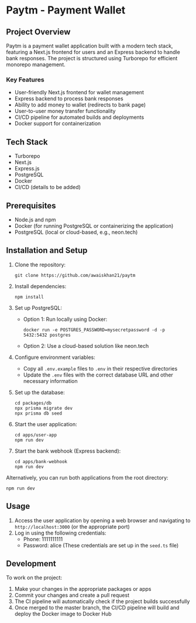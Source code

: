 # Paytm - Payment Wallet

## Project Overview

Paytm is a payment wallet application built with a modern tech stack, featuring a Next.js frontend for users and an Express backend to handle bank responses. The project is structured using Turborepo for efficient monorepo management.

### Key Features

- User-friendly Next.js frontend for wallet management
- Express backend to process bank responses
- Ability to add money to wallet (redirects to bank page)
- User-to-user money transfer functionality
- CI/CD pipeline for automated builds and deployments
- Docker support for containerization

## Tech Stack

- Turborepo
- Next.js
- Express.js
- PostgreSQL
- Docker
- CI/CD (details to be added)

## Prerequisites

- Node.js and npm
- Docker (for running PostgreSQL or containerizing the application)
- PostgreSQL (local or cloud-based, e.g., neon.tech)

## Installation and Setup

1. Clone the repository:

   ```
   git clone https://github.com/awaiskhan21/paytm
   ```

2. Install dependencies:

   ```
   npm install
   ```

3. Set up PostgreSQL:

   - Option 1: Run locally using Docker:
     ```
     docker run -e POSTGRES_PASSWORD=mysecretpassword -d -p 5432:5432 postgres
     ```
   - Option 2: Use a cloud-based solution like neon.tech

4. Configure environment variables:

   - Copy all `.env.example` files to `.env` in their respective directories
   - Update the `.env` files with the correct database URL and other necessary information

5. Set up the database:

   ```
   cd packages/db
   npx prisma migrate dev
   npx prisma db seed
   ```

6. Start the user application:

   ```
   cd apps/user-app
   npm run dev
   ```

7. Start the bank webhook (Express backend):
   ```
   cd apps/bank-webhook
   npm run dev
   ```

Alternatively, you can run both applications from the root directory:

```
npm run dev
```

## Usage

1. Access the user application by opening a web browser and navigating to `http://localhost:3000` (or the appropriate port)
2. Log in using the following credentials:
   - Phone: 1111111111
   - Password: alice
     (These credentials are set up in the `seed.ts` file)

## Development

To work on the project:

1. Make your changes in the appropriate packages or apps
2. Commit your changes and create a pull request
3. The CI pipeline will automatically check if the project builds successfully
4. Once merged to the master branch, the CI/CD pipeline will build and deploy the Docker image to Docker Hub
